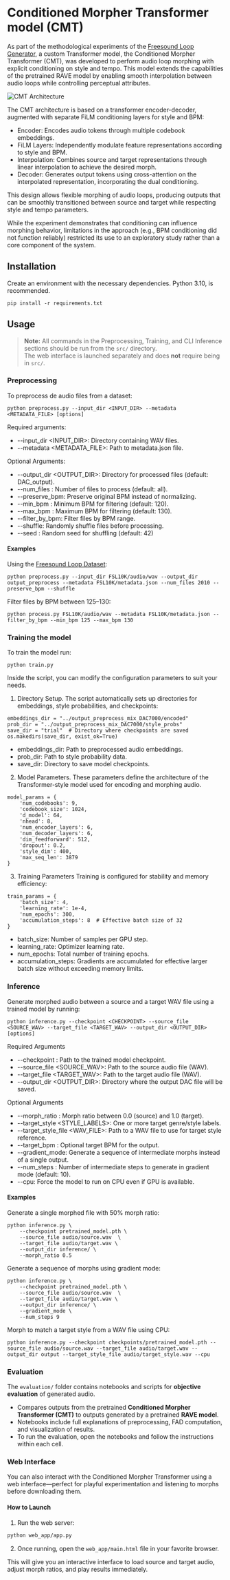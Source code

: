 # Conditioned Morpher Transformer model (CMT)

As part of the methodological experiments of the [Freesound Loop Generator](https://github.com/AdaSalvadorAvalos/freesound-loop-generator/tree/main), a custom Transformer model, the Conditioned Morpher Transformer (CMT), was developed to perform audio loop morphing with explicit conditioning on style and tempo. This model extends the capabilities of the pretrained RAVE model by enabling smooth interpolation between audio loops while controlling perceptual attributes.

![CMT Architecture](assets/overview_model.jpg)

The CMT architecture is based on a transformer encoder-decoder, augmented with separate FiLM conditioning layers for style and BPM:
- Encoder: Encodes audio tokens through multiple codebook embeddings.
- FiLM Layers: Independently modulate feature representations according to style and BPM.
- Interpolation: Combines source and target representations through linear interpolation to achieve the desired morph.
- Decoder: Generates output tokens using cross-attention on the interpolated representation, incorporating the dual conditioning.

This design allows flexible morphing of audio loops, producing outputs that can be smoothly transitioned between source and target while respecting style and tempo parameters.

While the experiment demonstrates that conditioning can influence morphing behavior, limitations in the approach (e.g., BPM conditioning did not function reliably) restricted its use to an exploratory study rather than a core component of the system.


## Installation
Create an environment with the necessary dependencies. Python 3.10, is recommended.
```
pip install -r requirements.txt
```

## Usage
> **Note:** All commands in the Preprocessing, Training, and CLI Inference sections should be run from the `src/` directory.  
> The web interface is launched separately and does **not** require being in `src/`.


### Preprocessing
To preprocess de audio files from a dataset:
```
python preprocess.py --input_dir <INPUT_DIR> --metadata <METADATA_FILE> [options]

```

Required arguments:
- --input_dir <INPUT_DIR>: Directory containing WAV files.
- --metadata <METADATA_FILE>: Path to metadata.json file.

Optional Arguments:
- --output_dir <OUTPUT_DIR>: Directory for processed files (default: DAC_output).
- --num_files <N>: Number of files to process (default: all).
- --preserve_bpm: Preserve original BPM instead of normalizing.
- --min_bpm <FLOAT>: Minimum BPM for filtering (default: 120).
- --max_bpm <FLOAT>: Maximum BPM for filtering (default: 130).
- --filter_by_bpm: Filter files by BPM range.
- --shuffle: Randomly shuffle files before processing.
- --seed <INT>: Random seed for shuffling (default: 42)

#### Examples
Using the [Freesound Loop Dataset](https://zenodo.org/records/3967852):
```
python preprocess.py --input_dir FSL10K/audio/wav --output_dir output_preprocess --metadata FSL10K/metadata.json --num_files 2010 --preserve_bpm --shuffle
```

Filter files by BPM between 125–130:
```
python process.py FSL10K/audio/wav --metadata FSL10K/metadata.json --filter_by_bpm --min_bpm 125 --max_bpm 130
```

### Training the model
To train the model run:
```
python train.py
```

Inside the script, you can modify the configuration parameters to suit your needs.

1. Directory Setup. The script automatically sets up directories for embeddings, style probabilities, and checkpoints:

```
embeddings_dir = "../output_preprocess_mix_DAC7000/encoded"
prob_dir = "../output_preprocess_mix_DAC7000/style_probs"
save_dir = "trial"  # Directory where checkpoints are saved
os.makedirs(save_dir, exist_ok=True)
```
- embeddings_dir: Path to preprocessed audio embeddings.
- prob_dir: Path to style probability data.
- save_dir: Directory to save model checkpoints.

2. Model Parameters. These parameters define the architecture of the Transformer-style model used for encoding and morphing audio.
```
model_params = {
    'num_codebooks': 9,
    'codebook_size': 1024,
    'd_model': 64,
    'nhead': 8,
    'num_encoder_layers': 6,
    'num_decoder_layers': 6,
    'dim_feedforward': 512,
    'dropout': 0.2,
    'style_dim': 400,
    'max_seq_len': 3879
}
```

3. Training Parameters
Training is configured for stability and memory efficiency:
```
train_params = {
    'batch_size': 4,
    'learning_rate': 1e-4,
    'num_epochs': 300,
    'accumulation_steps': 8  # Effective batch size of 32
}
```
- batch_size: Number of samples per GPU step.
- learning_rate: Optimizer learning rate.
- num_epochs: Total number of training epochs.
- accumulation_steps: Gradients are accumulated for effective larger batch size without exceeding memory limits.



### Inference
Generate morphed audio between a source and a target WAV file using a trained model by running:
````
python inference.py --checkpoint <CHECKPOINT> --source_file <SOURCE_WAV> --target_file <TARGET_WAV> --output_dir <OUTPUT_DIR> [options]
````
Required Arguments
- --checkpoint <CHECKPOINT>: Path to the trained model checkpoint.
- --source_file <SOURCE_WAV>: Path to the source audio file (WAV).
- --target_file <TARGET_WAV>: Path to the target audio file (WAV).
- --output_dir <OUTPUT_DIR>: Directory where the output DAC file will be saved.

Optional Arguments
- --morph_ratio <FLOAT>: Morph ratio between 0.0 (source) and 1.0 (target).
- --target_style <STYLE_LABELS>: One or more target genre/style labels.
- --target_style_file <WAV_FILE>: Path to a WAV file to use for target style reference.
- --target_bpm <FLOAT>: Optional target BPM for the output.
- --gradient_mode: Generate a sequence of intermediate morphs instead of a single output.
- --num_steps <INT>: Number of intermediate steps to generate in gradient mode (default: 10).
- --cpu: Force the model to run on CPU even if GPU is available.

#### Examples
Generate a single morphed file with 50% morph ratio:
````
python inference.py \
    --checkpoint pretrained_model.pth \
    --source_file audio/source.wav  \
    --target_file audio/target.wav \
    --output_dir inference/ \
    --morph_ratio 0.5 
````
Generate a sequence of morphs using gradient mode:
````
python inference.py \
    --checkpoint pretrained_model.pth \
    --source_file audio/source.wav  \
    --target_file audio/target.wav \
    --output_dir inference/ \
    --gradient_mode \
    --num_steps 9
````
Morph to match a target style from a WAV file using CPU:
````
python inference.py --checkpoint checkpoints/pretrained_model.pth --source_file audio/source.wav --target_file audio/target.wav --output_dir output --target_style_file audio/target_style.wav --cpu
````

### Evaluation

The `evaluation/` folder contains notebooks and scripts for **objective evaluation** of generated audio.  
- Compares outputs from the pretrained **Conditioned Morpher Transformer (CMT)** to outputs generated by a pretrained **RAVE model**.  
- Notebooks include full explanations of preprocessing, FAD computation, and visualization of results.  
- To run the evaluation, open the notebooks and follow the instructions within each cell.

### Web Interface

You can also interact with the Conditioned Morpher Transformer using a web interface—perfect for playful experimentation and listening to morphs before downloading them.  

#### How to Launch

1. Run the web server:

```bash
python web_app/app.py
```
2. Once running, open the `web_app/main.html` file in your favorite browser.

This will give you an interactive interface to load source and target audio, adjust morph ratios, and play results immediately.
